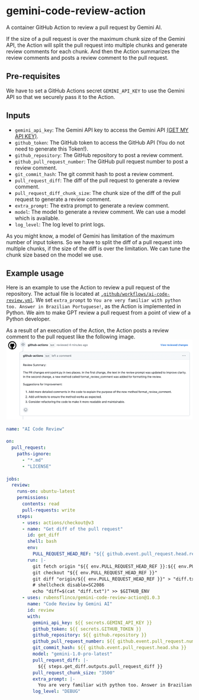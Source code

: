 # gemini-code-review-action
A container GitHub Action to review a pull request by Gemini AI.

If the size of a pull request is over the maximum chunk size of the Gemini API, the Action will split the pull request into multiple chunks and generate review comments for each chunk.
And then the Action summarizes the review comments and posts a review comment to the pull request.

## Pre-requisites
We have to set a GitHub Actions secret `GEMINI_API_KEY` to use the Gemini API so that we securely pass it to the Action.

## Inputs

- `gemini_api_key`: The Gemini API key to access the Gemini API [(GET MY API KEY)](https://makersuite.google.com/app/apikey).
- `github_token`: The GitHub token to access the GitHub API (You do not need to generate this Token!).
- `github_repository`: The GitHub repository to post a review comment.
- `github_pull_request_number`: The GitHub pull request number to post a review comment.
- `git_commit_hash`: The git commit hash to post a review comment.
- `pull_request_diff`: The diff of the pull request to generate a review comment.
- `pull_request_diff_chunk_size`: The chunk size of the diff of the pull request to generate a review comment.
- `extra_prompt`: The extra prompt to generate a review comment.
- `model`: The model to generate a review comment. We can use a model which is available.
- `log_level`: The log level to print logs.

As you might know, a model of Gemini has limitation of the maximum number of input tokens.
So we have to split the diff of a pull request into multiple chunks, if the size of the diff is over the limitation.
We can tune the chunk size based on the model we use.

## Example usage
Here is an example to use the Action to review a pull request of the repository.
The actual file is located at [`.github/workflows/ai-code-review.yml`](.github/workflows/ai-code-review.yml).
We set `extra_prompt` to `You are very familiar with python too. Answer in Brazilian Portuguese!`, as the Action is implemented in Python.
We aim to make GPT review a pull request from a point of view of a Python developer.

As a result of an execution of the Action, the Action posts a review comment to the pull request like the following image.
![An example comment of the code review](./docs/images/example.png)

```yaml
name: "AI Code Review"

on:
  pull_request:
    paths-ignore:
      - "*.md"
      - "LICENSE"

jobs:
  review:
    runs-on: ubuntu-latest
    permissions:
      contents: read
      pull-requests: write
    steps:
      - uses: actions/checkout@v3
      - name: "Get diff of the pull request"
        id: get_diff
        shell: bash
        env:
          PULL_REQUEST_HEAD_REF: "${{ github.event.pull_request.head.ref }}"
        run: |-
          git fetch origin "${{ env.PULL_REQUEST_HEAD_REF }}:${{ env.PULL_REQUEST_HEAD_REF }}"
          git checkout "${{ env.PULL_REQUEST_HEAD_REF }}"
          git diff "origin/${{ env.PULL_REQUEST_HEAD_REF }}" > "diff.txt"
          # shellcheck disable=SC2086
          echo "diff=$(cat "diff.txt")" >> $GITHUB_ENV
      - uses: rubensflinco/gemini-code-review-action@1.0.3
        name: "Code Review by Gemini AI"
        id: review
        with:
          gemini_api_key: ${{ secrets.GEMINI_API_KEY }}
          github_token: ${{ secrets.GITHUB_TOKEN }}
          github_repository: ${{ github.repository }}
          github_pull_request_number: ${{ github.event.pull_request.number }}
          git_commit_hash: ${{ github.event.pull_request.head.sha }}
          model: "gemini-1.0-pro-latest"
          pull_request_diff: |-
            ${{ steps.get_diff.outputs.pull_request_diff }}
          pull_request_chunk_size: "3500"
          extra_prompt: |-
            You are very familiar with python too. Answer in Brazilian Portuguese!
          log_level: "DEBUG"
```
